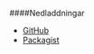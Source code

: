####Nedladdningar

* [GitHub](https://github.com/canax/anax-flat)
* [Packagist](https://packagist.org/packages/mos/anax-flat)
